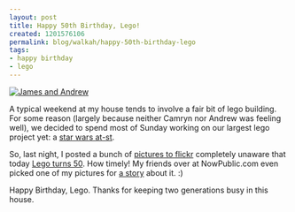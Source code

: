 ```yaml
--- 
layout: post
title: Happy 50th Birthday, Lego!
created: 1201576106
permalink: blog/walkah/happy-50th-birthday-lego
tags: 
- happy birthday
- lego
---
```

<a href="http://flickr.com/photos/walkah/2224964792/"><img src="http://farm3.static.flickr.com/2223/2224964792_2bea7817a2_m.jpg" alt="James and Andrew" class="left" /></a>
<p>A typical weekend at my house tends to involve a fair bit of lego building. For some reason (largely because neither Camryn nor Andrew was feeling well), we decided to spend most of Sunday working on our largest lego project yet: a <a href="http://shop.lego.com/Product/?p=10174">star wars at-st</a>.</p>
<p>So, last night, I posted a bunch of <a href="http://flickr.com/photos/walkah/tags/lego/">pictures to flickr</a> completely unaware that today <a href="http://blog.wired.com/geekdad/2008/01/lego-celebrates.html">Lego turns 50</a>. How timely! My friends over at NowPublic.com even picked one of my pictures for <a href="http://www.nowpublic.com/money/lego-still-going-strong-after-50-years">a  story</a> about it. :)</p>
<p>Happy Birthday, Lego. Thanks for keeping two generations busy in this house.</p>
